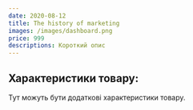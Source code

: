 ```yaml
---
date: 2020-08-12
title: The history of marketing
images: /images/dashboard.png
price: 999
descriptions: Короткий опис 
---
```



  <div class="product-specifications">
    <h2>Характеристики товару:</h2>
    <p>Тут можуть бути додаткові характеристики товару.</p>
  </div>
